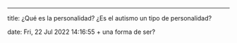 ---

title: ¿Qué es la personalidad? ¿Es el autismo un tipo de personalidad?

date: Fri, 22 Jul 2022 14:16:55 +
una forma de ser?
